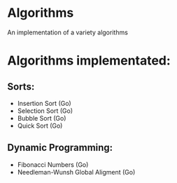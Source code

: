 # Algorithms
An implementation of a variety algorithms

# Algorithms implementated:
## Sorts:
- Insertion Sort (Go)
- Selection Sort (Go)
- Bubble Sort (Go)
- Quick Sort (Go)
## Dynamic Programming:
- Fibonacci Numbers (Go)
- Needleman-Wunsh Global Aligment (Go)
